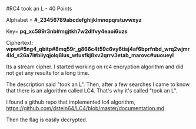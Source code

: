 #RC4 took an L - 40 Points

Alphabet = **#_23456789abcdefghijklmnopqrstuvwxyz**

Key= **pq_xc589r3nb#mgjtkh7w2dlfvy4eaoi6uzs**

Ciphertext: **wpwt#5ng4_qbitp#8mq59r_g866c4t59c6vy6tisj4af6bprfnbd_wrq2wjmr4ld_s26a7i#biiyqjolq8lus_wfusfkj8xv2qrrv3etab_marovc#uuoueyl**

Its a stream cipher. I started working on rc4 encryption algorithm and did not get any results for a long time.

The description said "took an L". Then, after a few searches I came to know that there is an algorithm called LC4.
That's why it's called "took an L".

I found a github repo that implemented lc4 algorithm,
https://github.com/dstein64/LC4/blob/master/documentation.md

Then the flag is easily decrypted.


